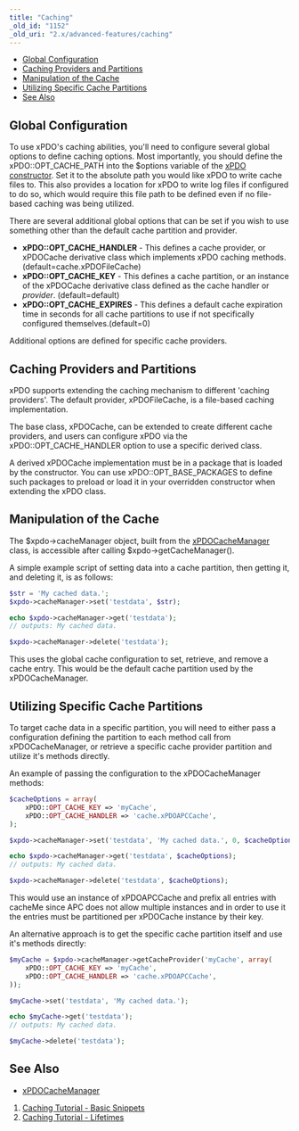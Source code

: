 ```yaml
---
title: "Caching"
_old_id: "1152"
_old_uri: "2.x/advanced-features/caching"
---
```


- [Global Configuration](#global-configuration)
- [Caching Providers and Partitions](#caching-providers-and-partitions)
- [Manipulation of the Cache](#manipulation-of-the-cache)
- [Utilizing Specific Cache Partitions](#utilizing-specific-cache-partitions)
- [See Also](#see-also)

## Global Configuration

To use xPDO's caching abilities, you'll need to configure several global options to define caching options. Most importantly, you should define the xPDO::OPT\_CACHE\_PATH into the $options variable of the [xPDO constructor](xpdo/getting-started/fundamentals/xpdo,-the-class/the-xpdo-constructor "The xPDO Constructor"). Set it to the absolute path you would like xPDO to write cache files to. This also provides a location for xPDO to write log files if configured to do so, which would require this file path to be defined even if no file-based caching was being utilized.

There are several additional global options that can be set if you wish to use something other than the default cache partition and provider.

- **xPDO::OPT\_CACHE\_HANDLER** - This defines a cache provider, or xPDOCache derivative class which implements xPDO caching methods. (default=cache.xPDOFileCache)
- **xPDO::OPT\_CACHE\_KEY** - This defines a cache partition, or an instance of the xPDOCache derivative class defined as the cache handler or _provider_. (default=default)
- **xPDO::OPT\_CACHE\_EXPIRES** - This defines a default cache expiration time in seconds for all cache partitions to use if not specifically configured themselves.(default=0)

Additional options are defined for specific cache providers.

## Caching Providers and Partitions

xPDO supports extending the caching mechanism to different 'caching providers'. The default provider, xPDOFileCache, is a file-based caching implementation.

The base class, xPDOCache, can be extended to create different cache providers, and users can configure xPDO via the xPDO::OPT\_CACHE\_HANDLER option to use a specific derived class.

A derived xPDOCache implementation must be in a package that is loaded by the constructor. You can use xPDO::OPT\_BASE\_PACKAGES to define such packages to preload or load it in your overridden constructor when extending the xPDO class.

## Manipulation of the Cache

The $xpdo->cacheManager object, built from the [xPDOCacheManager](extending-modx/xpdo/class-reference/xpdocachemanager "xPDOCacheManager") class, is accessible after calling $xpdo->getCacheManager().

A simple example script of setting data into a cache partition, then getting it, and deleting it, is as follows:

``` php 
$str = 'My cached data.';
$xpdo->cacheManager->set('testdata', $str);

echo $xpdo->cacheManager->get('testdata');
// outputs: My cached data.

$xpdo->cacheManager->delete('testdata');
```

This uses the global cache configuration to set, retrieve, and remove a cache entry. This would be the default cache partition used by the xPDOCacheManager.

## Utilizing Specific Cache Partitions

To target cache data in a specific partition, you will need to either pass a configuration defining the partition to each method call from xPDOCacheManager, or retrieve a specific cache provider partition and utilize it's methods directly.

An example of passing the configuration to the xPDOCacheManager methods:

``` php 
$cacheOptions = array(
    xPDO::OPT_CACHE_KEY => 'myCache',
    xPDO::OPT_CACHE_HANDLER => 'cache.xPDOAPCCache',
);

$xpdo->cacheManager->set('testdata', 'My cached data.', 0, $cacheOptions);

echo $xpdo->cacheManager->get('testdata', $cacheOptions);
// outputs: My cached data.

$xpdo->cacheManager->delete('testdata', $cacheOptions);
```

This would use an instance of xPDOAPCCache and prefix all entries with cacheMe since APC does not allow multiple instances and in order to use it the entries must be partitioned per xPDOCache instance by their key.

An alternative approach is to get the specific cache partition itself and use it's methods directly:

``` php 
$myCache = $xpdo->cacheManager->getCacheProvider('myCache', array(
    xPDO::OPT_CACHE_KEY => 'myCache',
    xPDO::OPT_CACHE_HANDLER => 'cache.xPDOAPCCache',
));

$myCache->set('testdata', 'My cached data.');

echo $myCache->get('testdata');
// outputs: My cached data.

$myCache->delete('testdata');
```

## See Also

- [xPDOCacheManager](extending-modx/xpdo/class-reference/xpdocachemanager "xPDOCacheManager")

1. [Caching Tutorial - Basic Snippets](xpdo/advanced-features/caching/caching-tutorial-basic-snippets)
2. [Caching Tutorial - Lifetimes](xpdo/advanced-features/caching/caching-tutorial-lifetimes)